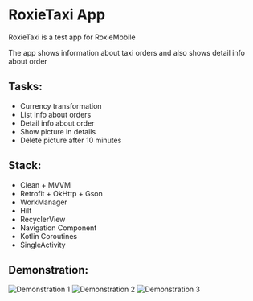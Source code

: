 # RoxieTaxi App
RoxieTaxi is a test app for RoxieMobile

The app shows information about taxi orders and also shows detail info about order

## Tasks:
- Currency transformation
- List info about orders
- Detail info about order
- Show picture in details
- Delete picture after 10 minutes

## Stack:
- Clean + MVVM
- Retrofit + OkHttp + Gson
- WorkManager
- Hilt
- RecyclerView
- Navigation Component
- Kotlin Coroutines
- SingleActivity

## Demonstration:
![Demonstration 1](https://im4.ezgif.com/tmp/ezgif-4-3af5025291.gif) 
![Demonstration 2](https://im4.ezgif.com/tmp/ezgif-4-537daaab86.gif)
![Demonstration 3](https://im4.ezgif.com/tmp/ezgif-4-24500560c5.gif)
